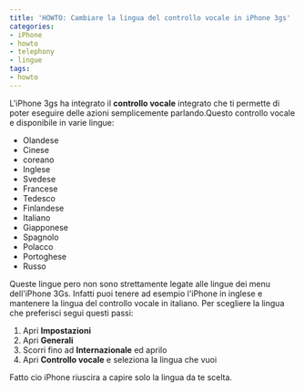 ```yaml
---
title: 'HOWTO: Cambiare la lingua del controllo vocale in iPhone 3gs'
categories:
- iPhone
- howto
- telephony
- lingue
tags:
- howto
---
```

L'iPhone 3gs ha integrato il **controllo vocale** integrato che ti permette di
poter eseguire delle azioni semplicemente parlando.Questo controllo vocale e
disponibile in varie lingue:

  * Olandese
  * Cinese
  * coreano
  * Inglese
  * Svedese
  * Francese
  * Tedesco
  * Finlandese
  * Italiano
  * Giapponese
  * Spagnolo
  * Polacco
  * Portoghese
  * Russo
  

  
Queste lingue pero non sono strettamente legate alle lingue dei menu
dell'iPhone 3Gs. Infatti puoi tenere ad esempio l'iPhone in inglese e
mantenere la lingua del controllo vocale in italiano. Per scegliere la lingua
che preferisci segui questi passi:

  1. Apri **Impostazioni**
  2. Apri **Generali**
  3. Scorri fino ad **Internazionale** ed aprilo
  4. Apri **Controllo vocale** e seleziona la lingua che vuoi
  

  
Fatto cio iPhone riuscira a capire solo la lingua da te scelta.

